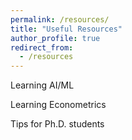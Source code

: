 ```yaml
---
permalink: /resources/
title: "Useful Resources"
author_profile: true
redirect_from: 
  - /resources
---
```


Learning AI/ML

Learning Econometrics

Tips for Ph.D. students
